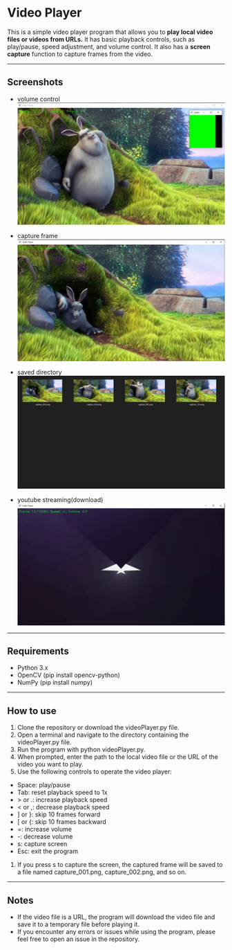 # Video Player
This is a simple video player program that allows you to **play local video files or videos from URLs.** It has basic playback controls, such as play/pause, speed adjustment, and volume control. It also has a **screen capture** function to capture frames from the video.

---
## Screenshots

* volume control
![screenshot2](2.png)

* capture frame
![screenshot1](1.png)

* saved directory
![screenshot3](3.png)

* youtube streaming(download)
![screenshot4](4.png)

---
## Requirements
* Python 3.x
* OpenCV (pip install opencv-python)
* NumPy (pip install numpy)

---
## How to use
1. Clone the repository or download the videoPlayer.py file.
1. Open a terminal and navigate to the directory containing the videoPlayer.py file.
1. Run the program with python videoPlayer.py.
1. When prompted, enter the path to the local video file or the URL of the video you want to play.
1. Use the following controls to operate the video player:
  * Space: play/pause
  * Tab: reset playback speed to 1x
  * \> or .: increase playback speed
  * < or ,: decrease playback speed
  * ] or }: skip 10 frames forward
  * [ or {: skip 10 frames backward
  * =: increase volume
  * -: decrease volume
  * s: capture screen
  * Esc: exit the program
1. If you press s to capture the screen, the captured frame will be saved to a file named capture_001.png, capture_002.png, and so on.

---
## Notes
* If the video file is a URL, the program will download the video file and save it to a temporary file before playing it.
* If you encounter any errors or issues while using the program, please feel free to open an issue in the repository.
